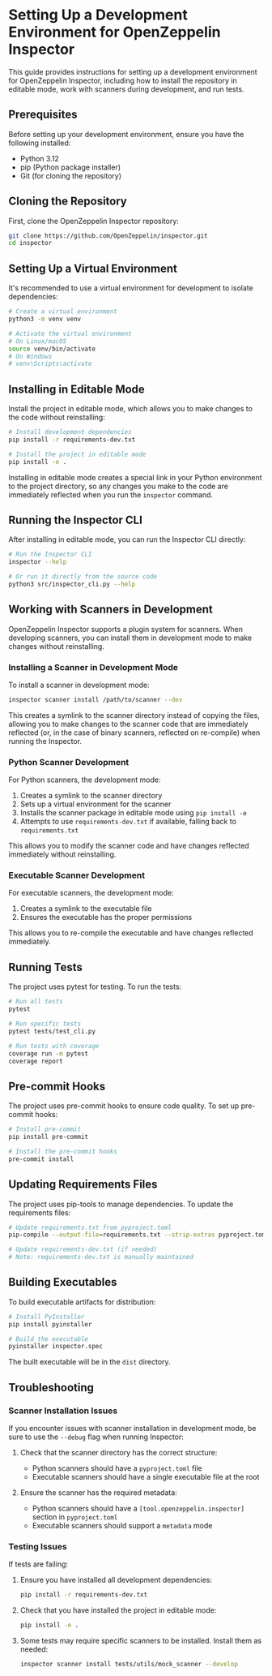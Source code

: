 # Setting Up a Development Environment for OpenZeppelin Inspector

This guide provides instructions for setting up a development environment for OpenZeppelin Inspector, including how to install the repository in editable mode, work with scanners during development, and run tests.

## Prerequisites

Before setting up your development environment, ensure you have the following installed:

- Python 3.12
- pip (Python package installer)
- Git (for cloning the repository)

## Cloning the Repository

First, clone the OpenZeppelin Inspector repository:

```bash
git clone https://github.com/OpenZeppelin/inspector.git
cd inspector
```

## Setting Up a Virtual Environment

It's recommended to use a virtual environment for development to isolate dependencies:

```bash
# Create a virtual environment
python3 -m venv venv

# Activate the virtual environment
# On Linux/macOS
source venv/bin/activate
# On Windows
# venv\Scripts\activate
```

## Installing in Editable Mode

Install the project in editable mode, which allows you to make changes to the code without reinstalling:

```bash
# Install development dependencies
pip install -r requirements-dev.txt

# Install the project in editable mode
pip install -e .
```

Installing in editable mode creates a special link in your Python environment to the project directory, so any changes you make to the code are immediately reflected when you run the `inspector` command.

## Running the Inspector CLI

After installing in editable mode, you can run the Inspector CLI directly:

```bash
# Run the Inspector CLI
inspector --help

# Or run it directly from the source code
python3 src/inspector_cli.py --help
```

## Working with Scanners in Development

OpenZeppelin Inspector supports a plugin system for scanners. When developing scanners, you can install them in development mode to make changes without reinstalling.

### Installing a Scanner in Development Mode

To install a scanner in development mode:

```bash
inspector scanner install /path/to/scanner --dev
```

This creates a symlink to the scanner directory instead of copying the files, allowing you to make changes to the scanner code that are immediately reflected (or, in the case of binary scanners, reflected on re-compile) when running the Inspector.

### Python Scanner Development

For Python scanners, the development mode:

1. Creates a symlink to the scanner directory
2. Sets up a virtual environment for the scanner
3. Installs the scanner package in editable mode using `pip install -e`
4. Attempts to use `requirements-dev.txt` if available, falling back to `requirements.txt`

This allows you to modify the scanner code and have changes reflected immediately without reinstalling.

### Executable Scanner Development

For executable scanners, the development mode:

1. Creates a symlink to the executable file
2. Ensures the executable has the proper permissions

This allows you to re-compile the executable and have changes reflected immediately.

## Running Tests

The project uses pytest for testing. To run the tests:

```bash
# Run all tests
pytest

# Run specific tests
pytest tests/test_cli.py

# Run tests with coverage
coverage run -m pytest
coverage report
```

## Pre-commit Hooks

The project uses pre-commit hooks to ensure code quality. To set up pre-commit hooks:

```bash
# Install pre-commit
pip install pre-commit

# Install the pre-commit hooks
pre-commit install
```

## Updating Requirements Files

The project uses pip-tools to manage dependencies. To update the requirements files:

```bash
# Update requirements.txt from pyproject.toml
pip-compile --output-file=requirements.txt --strip-extras pyproject.toml

# Update requirements-dev.txt (if needed)
# Note: requirements-dev.txt is manually maintained
```

## Building Executables

To build executable artifacts for distribution:

```bash
# Install PyInstaller
pip install pyinstaller

# Build the executable
pyinstaller inspector.spec
```

The built executable will be in the `dist` directory.

## Troubleshooting

### Scanner Installation Issues

If you encounter issues with scanner installation in development mode, be sure to use the `--debug` flag when running Inspector:

1. Check that the scanner directory has the correct structure:
   - Python scanners should have a `pyproject.toml` file
   - Executable scanners should have a single executable file at the root

2. Ensure the scanner has the required metadata:
   - Python scanners should have a `[tool.openzeppelin.inspector]` section in `pyproject.toml`
   - Executable scanners should support a `metadata` mode

### Testing Issues

If tests are failing:

1. Ensure you have installed all development dependencies:
   ```bash
   pip install -r requirements-dev.txt
   ```

2. Check that you have installed the project in editable mode:
   ```bash
   pip install -e .
   ```

3. Some tests may require specific scanners to be installed. Install them as needed:
   ```bash
   inspector scanner install tests/utils/mock_scanner --develop
   ```